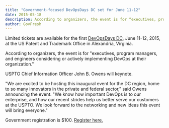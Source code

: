 ```yaml
---
title: "Government-focused DevOpsDays ​DC set for June 11-12"
date: 2015-05-18
description: According to organizers, the event is for “executives, program managers, and engineers considering or actively implementing DevOps at their organization.”
author: GovFresh
---
```


Limited tickets are available for the first <a href="http://www.devopsdays.org/events/2015-washington-dc/">DevOpsDays DC</a>, June 11-12, 2015, at the US Patent and Trademark Office in Alexandria, Virginia.

According to organizers, the event is for "executives, program managers, and engineers considering or actively implementing DevOps at their organization."

USPTO Chief Information Officer John B. Owens will keynote.

"We are excited to be hosting this inaugural event for the DC region, home to so many innovators in the private and federal sector," said Owens announcing the event. "We know how important DevOps is to our enterprise, and how our recent strides help us better serve our customers at the USPTO.  We look forward to the networking and new ideas this event will bring everyone."  

Government registration is $100. <a href="https://devopsdaysdc2015.busyconf.com/bookings/new">Register here.</a>
